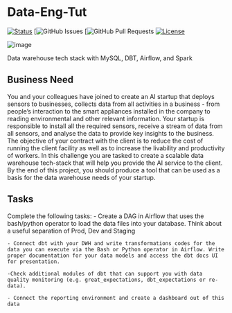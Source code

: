 # Data-Eng-Tut

[![Status](https://img.shields.io/badge/status-active-success.svg)]()
[![GitHub Issues](https://img.shields.io/github/issues/Jabor047/Data-Eng-Tut)
[![GitHub Pull Requests](https://img.shields.io/github/issues-pr/Jabor047/Data-Eng-Tut)
[![License](https://img.shields.io/badge/license-MIT-blue.svg)](/LICENSE)

![image](https://user-images.githubusercontent.com/40719064/134534271-36c7471b-91a7-48b8-bd0e-94d71d04d5a0.png)

Data warehouse tech stack with MySQL, DBT, Airflow, and Spark

## Business Need

You and your colleagues have joined to create an AI startup that deploys sensors to businesses, collects data from all activities in a business - from people’s interaction to the smart appliances installed in the company to reading environmental and other relevant information. Your startup is responsible to install all the required sensors, receive a stream of data from all sensors, and analyse the data to provide key insights to the business. The objective of your contract with the client is to reduce the cost of running the client facility as well as to increase the livability and productivity of workers. 
In this challenge you are tasked to create a scalable data warehouse tech-stack that will help you provide the AI service to the client.
By the end of this project, you should produce a tool that can be used as a basis for the data warehouse needs of your startup.

## Tasks

Complete the following tasks:
    - Create a DAG in Airflow that uses the bash/python operator to load the data files into your database. Think about a useful separation of Prod, Dev and Staging

    - Connect dbt with your DWH and write transformations codes for the data you can execute via the Bash or Python operator in Airflow. Write proper documentation for your data models and access the dbt docs UI for presentation. 

    -Check additional modules of dbt that can support you with data quality monitoring (e.g. great_expectations, dbt_expectations or re-data). 

    - Connect the reporting environment and create a dashboard out of this data

